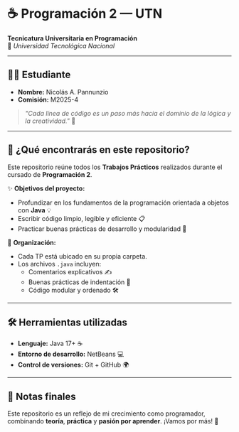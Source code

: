 # ☕ Programación 2 — UTN
**Tecnicatura Universitaria en Programación**  
📍 *Universidad Tecnológica Nacional*  

---

## 👨‍🎓 Estudiante
- **Nombre:** Nicolás A. Pannunzio  
- **Comisión:** M2025-4  

> _"Cada línea de código es un paso más hacia el dominio de la lógica y la creatividad."_ 🚀

---

## 📂 ¿Qué encontrarás en este repositorio?
Este repositorio reúne todos los **Trabajos Prácticos** realizados durante el cursado de **Programación 2**.

✨ **Objetivos del proyecto:**
- Profundizar en los fundamentos de la programación orientada a objetos con **Java** 💡  
- Escribir código limpio, legible y eficiente 📋  
- Practicar buenas prácticas de desarrollo y modularidad 🎯  

🧩 **Organización:**
- Cada TP está ubicado en su propia carpeta.  
- Los archivos `.java` incluyen:  
  - Comentarios explicativos ✍️  
  - Buenas prácticas de indentación 📏  
  - Código modular y ordenado 🛠️  

---

## 🛠️ Herramientas utilizadas
- **Lenguaje:** Java 17+ ☕  
- **Entorno de desarrollo:** NetBeans 💻  
- **Control de versiones:** Git + GitHub 🌍  

---

## 📌 Notas finales
Este repositorio es un reflejo de mi crecimiento como programador, combinando **teoría**, **práctica** y **pasión por aprender**. ¡Vamos por más! 🌟

